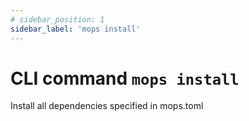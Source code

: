 ```yaml
---
# sidebar_position: 1
sidebar_label: 'mops install'
---
```


# CLI command `mops install`

Install all dependencies specified in mops.toml
